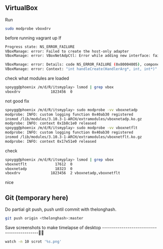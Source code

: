 VirtualBox
----------
Run
```bash
sudo modprobe vboxdrv
```
before running vagrant up
If 

```bash
Progress state: NS_ERROR_FAILURE
VBoxManage: error: Failed to create the host-only adapter
VBoxManage: error: VBoxNetAdpCtl: Error while adding new interface: failed to open /dev/vboxnetctl: No such file or directory

VBoxManage: error: Details: code NS_ERROR_FAILURE (0x80004005), component HostNetworkInterface, interface IHostNetworkInterface
VBoxManage: error: Context: "int handleCreate(HandlerArg*, int, int*)" at line 68 of file VBoxManageHostonly.cpp
```
check what modules are loaded
```bash
spoygg@phoenix /m/d/R/itsmyplay> lsmod | grep vbox
vboxdrv              1823456  0 
```
not good
fix
```bash
spoygg@phoenix /m/d/R/itsmyplay> sudo modprobe -vv vboxnetadp
modprobe: INFO: custom logging function 0x40ab30 registered
insmod /lib/modules/3.10.3-1-ARCH/extramodules/vboxnetadp.ko.gz 
modprobe: INFO: context 0x1b8c1e0 released
spoygg@phoenix /m/d/R/itsmyplay> sudo modprobe -vv vboxnetflt
modprobe: INFO: custom logging function 0x40ab30 registered
insmod /lib/modules/3.10.3-1-ARCH/extramodules/vboxnetflt.ko.gz 
modprobe: INFO: context 0x17e51e0 released
```

check
```bash
spoygg@phoenix /m/d/R/itsmyplay> lsmod | grep vbox
vboxnetflt             17612  0 
vboxnetadp             18323  0 
vboxdrv              1823456  2 vboxnetadp,vboxnetflt
```
nice

Git (temporary here)
--------------------
Do partial git push, push until commit with thelonghash.
```bash
git push origin <thelonghash>:master
```

Save screenshots to make timelapse of desktop
---------------------------------------------
```bash
watch -n 10 scrot '%s.png'
```
